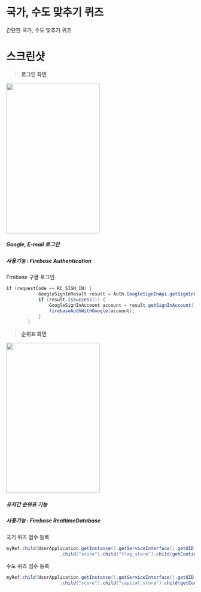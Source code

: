 #  국가, 수도 맞추기 퀴즈
간단한 국가, 수도 맞추기 퀴즈 

스크린샷
==========
>**로그인 화면**
<div>
  <img width="250" height="400" src="https://user-images.githubusercontent.com/18605138/46819265-42067580-cdbe-11e8-96c4-3764e0038b10.PNG">
</div>

#####   Google, E-mail 로그인 
#####   사용기능 : Firebase Authentication
Firebase 구글 로그인
```java
if (requestCode == RC_SIGN_IN) {
            GoogleSignInResult result = Auth.GoogleSignInApi.getSignInResultFromIntent(data);
            if (result.isSuccess()) {
                GoogleSignInAccount account = result.getSignInAccount();
                firebaseAuthWithGoogle(account);
            }
        }
```


>**순위표 화면**
<div>
  <img width="250" height="400" src="https://user-images.githubusercontent.com/18605138/46819600-1df76400-cdbf-11e8-9aef-7f6fed0ddd82.PNG">
</div>

#####   유저간 순위표 기능
#####   사용기능 : Firebase RealtimeDatabase
국기 퀴즈 점수 등록
```java
myRef.child(UserApplication.getInstance().getServiceInterface().getUID())
                    .child("score").child("flag_store").child(getContinentString(continentNum)).setValue(updateScore);
```
수도 퀴즈 점수 등록
```java
myRef.child(UserApplication.getInstance().getServiceInterface().getUID())
                    .child("score").child("capital_store").child(getContinentString(continentNum)).setValue(updateScore);
```
